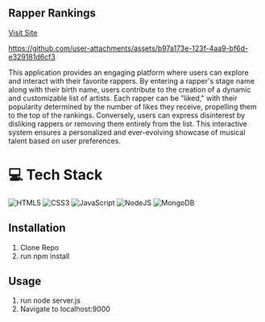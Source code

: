 ## Rapper Rankings

<a href="https://rapper-ranks.onrender.com/" rel="rapper rankins">Visit Site</a>


https://github.com/user-attachments/assets/b97a173e-123f-4aa9-bf6d-e329181d6cf3

<p>This application provides an engaging platform where users can explore and interact with their favorite rappers. By entering a rapper's stage name along with their birth name, users contribute to the creation of a dynamic and customizable list of artists. Each rapper can be "liked," with their popularity determined by the number of likes they receive, propelling them to the top of the rankings. Conversely, users can express disinterest by disliking rappers or removing them entirely from the list. This interactive system ensures a personalized and ever-evolving showcase of musical talent based on user preferences.</p>

# 💻 Tech Stack
<!-- Badges from https://github.com/Ileriayo/markdown-badges -->
![HTML5](https://img.shields.io/badge/html5-%23E34F26.svg?style=for-the-badge&logo=html5&logoColor=white)
![CSS3](https://img.shields.io/badge/css3-%231572B6.svg?style=for-the-badge&logo=css3&logoColor=white)
![JavaScript](https://img.shields.io/badge/javascript-%23323330.svg?style=for-the-badge&logo=javascript&logoColor=%23F7DF1E)
![NodeJS](https://img.shields.io/badge/node.js-6DA55F?style=for-the-badge&logo=node.js&logoColor=white)
![MongoDB](https://img.shields.io/badge/MongoDB-%234ea94b.svg?style=for-the-badge&logo=mongodb&logoColor=white)

## Installation
<ol>
  <li>Clone Repo</li>
  <li> run npm install</li>
</ol>

## Usage
<ol>
  <li>run node server.js</li>
  <li>Navigate to localhost:9000</li>
</ol>
